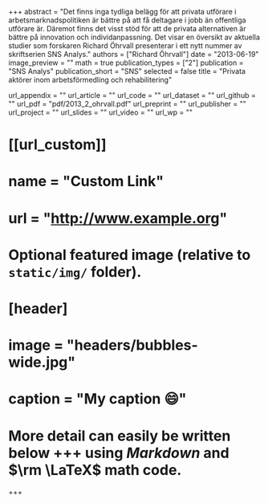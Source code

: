 +++
abstract = "Det finns inga tydliga belägg för att privata utförare i arbetsmarknadspolitiken är bättre på att få deltagare i jobb än offentliga utförare är. Däremot finns det visst stöd för att de privata alternativen är bättre på innovation och individanpassning. Det visar en översikt av aktuella studier som forskaren Richard Öhrvall presenterar i ett nytt nummer av skriftserien SNS Analys."
authors = ["Richard Öhrvall"]
date = "2013-06-19"
image_preview = ""
math = true
publication_types = ["2"]
publication = "SNS Analys"
publication_short = "SNS"
selected = false
title = "Privata aktörer inom arbetsförmedling och rehabilitering"

url_appendix = ""
url_article = ""
url_code = ""
url_dataset = ""
url_github = ""
url_pdf = "pdf/2013_2_ohrvall.pdf"
url_preprint = ""
url_publisher  = ""
url_project = ""
url_slides = ""
url_video = ""
url_wp = ""

# [[url_custom]]
# name = "Custom Link"
# url = "http://www.example.org"

# Optional featured image (relative to `static/img/` folder).
# [header]
# image = "headers/bubbles-wide.jpg"
# caption = "My caption :smile:"


# More detail can easily be written below +++ using *Markdown* and $\rm \LaTeX$ math code.
+++
